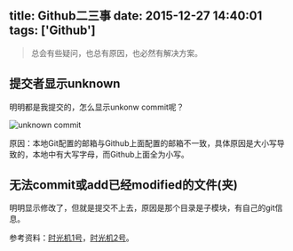 title: Github二三事
date: 2015-12-27 14:40:01
tags: ['Github']
---


> 总会有些疑问，也总有原因，也必然有解决方案。



## 提交者显示unknown

明明都是我提交的，怎么显示unkonw commit呢？

![unknown commit](http://7xixtr.com1.z0.glb.clouddn.com/github-unkonw-commit.png)

原因：本地Git配置的邮箱与Github上面配置的邮箱不一致，具体原因是大小写导致的，本地中有大写字母，而Github上面全为小写。


## 无法commit或add已经modified的文件(夹)


明明显示修改了，但就是提交不上去，原因是那个目录是子模块，有自己的git信息。

参考资料：[时光机1号](http://stackoverflow.com/questions/5186371/problem-with-modified-files-showing-up-in-git-but-not-updating)，[时光机2号](http://stackoverflow.com/questions/7726131/git-add-a-is-not-adding-all-modified-files-in-directories)。